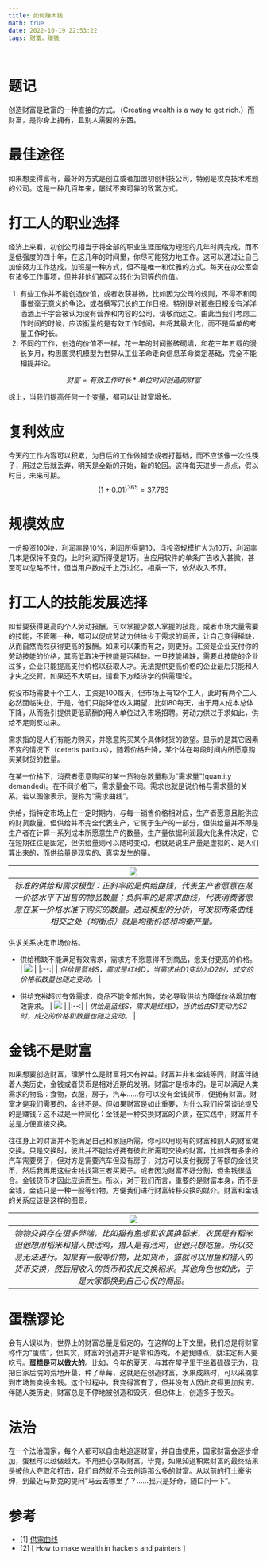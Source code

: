 ```yaml
---
title: 如何赚大钱
math: true
date: 2022-10-19 22:53:22
tags: 财富，赚钱

---
```


# 题记
创造财富是致富的一种直接的方式。（Creating wealth is a way to get rich.）而财富，是你身上拥有，且别人需要的东西。

# 最佳途径
如果想变得富有，最好的方式是创立或者加盟初创科技公司，特别是攻克技术难题的公司。这是一种几百年来，屡试不爽可靠的致富方式。

# 打工人的职业选择
经济上来看，初创公司相当于将全部的职业生涯压缩为短短的几年时间完成，而不是低强度的四十年，在这几年的时间里，你尽可能努力地工作。这可以通过让自己加倍努力工作达成，加班是一种方式，但不是唯一和优雅的方式。每天在办公室会有诸多工作事项，但并非他们都可以转化为同等的价值。
1. 有些工作并不能创造价值，或者收获甚微，比如因为公司的规则，不得不和同事做毫无意义的争论，或者撰写冗长的工作日报。特别是对那些日报没有洋洋洒洒上千字会被认为没有营养和内容的公司，请敬而远之。由此当我们考虑工作时间的时候，应该衡量的是有效工作时间，并将其最大化，而不是简单的考量工作时长。
2. 不同的工作，创造的价值不一样，花一年的时间搬砖砌墙，和花三年五载的漫长岁月，构思图灵机模型为世界从工业革命走向信息革命奠定基础，完全不能相提并论。

$$
财富 = 有效工作时长 * 单位时间创造的财富
$$

综上，当我们提高任何一个变量，都可以让财富增长。

# 复利效应
今天的工作内容可以积累，为日后的工作做铺垫或者打基础，而不应该像一次性筷子，用过之后就丢弃，明天是全新的开始，新的轮回。这样每天进步一点点，假以时日，未来可期。
$$
 (1 + 0.01)^{365} = 37.783
$$

# 规模效应
一份投资100块，利润率是10\%，利润所得是10，当投资规模扩大为10万，利润率几本是保持不变的，此时利润所得便是1万。当应用软件的单条广告收入甚微，甚至可以忽略不计，但当用户数成千上万过亿，相乘一下，依然收入不菲。

# 打工人的技能发展选择
如若要获得更高的个人劳动报酬，可以掌握少数人掌握的技能，或者市场大量需要的技能，不管哪一种，都可以促成劳动力供给少于需求的局面，让自己变得稀缺，从而自然而然获得更高的报酬。如果可以兼而有之，则更好。工资是企业支付你的劳动技能的价格，其高低取决于技能是否稀缺。一旦技能稀缺，需要此技能的企业过多，企业只能提高支付价格以获取人才。无法提供更高价格的企业最后只能和人才失之交臂。如果还不大明白，请看下方经济学的供需理论。

假设市场需要十个工人，工资是100每天，但市场上有12个工人，此时有两个工人必然面临失业，于是，他们只能降低收入期望，比如80每天，由于用人成本总体下降，从而吸引提供更低薪酬的用人单位进入市场招聘。劳动力供过于求如此，供给不足则反过来。

需求指的是人们有能力购买，并愿意购买某个具体财货的欲望。显示的是其它因素不变的情况下（ceteris paribus），随着价格升降，某个体在每段时间内所愿意购买某财货的数量。

在某一价格下，消费者愿意购买的某一货物总数量称为“需求量”(quantity demanded)。在不同价格下，需求量会不同。需求也就是说价格与需求量的关系。若以图像表示，便称为“需求曲线”。

供给，指特定市场上在一定时期内，与每一销售价格相对应，生产者愿意且能供应的财货数量。但供给并不完全代表生产，它属于生产的一部分，但供给量并不即是生产者在计算一系列成本所愿意生产的数量。生产量依据利润最大化条件决定，它在短期往往是固定，但供给量则可以随时变动。也就是说生产量是虚拟的、是人们算出来的，而供给量是现实的、真实发生的量。

| ![](https://p.ipic.vip/bmbd03.jpg) | 
|:--:| 
| *标准的供给和需求模型：正斜率的是供给曲线，代表生产者愿意在某一价格水平下出售的物品数量；负斜率的是需求曲线，代表消费者愿意在某一价格水准下购买的数量。透过模型的分析，可发现两条曲线相交之处（均衡点）就是均衡价格和均衡产量。* |

供求关系决定市场价格。 
* 供给稀缺不能满足有效需求，需求方不愿意得不到商品，愿支付更高的价格。 
| ![](https://p.ipic.vip/jcqd1h.jpg) | 
|:--:| 
| *供给是蓝线S，需求是红线D，当需求由D1变动为D2时，成交的价格和数量也随之变动。* |

* 供给充裕超过有效需求，商品不能全部出售，势必导致供给方降低价格增加有效需求。
| ![](https://p.ipic.vip/qx17ni.jpg) | 
|:--:| 
| *供给是蓝线S，需求是红线D，当供给由S1变动为S2时，成交的价格和数量也随之变动。* |

# 金钱不是财富
如果想要创造财富，理解什么是财富将大有裨益。财富并非和金钱等同，财富伴随着人类历史，金钱或者货币是相对近期的发明。财富才是根本的，是可以满足人类需求的物品：食物，衣服，房子，汽车……你可以没有金钱货币，便拥有财富。财富才是我们需要的，金钱不是。但如果财富是如此重要，为什么我们经常谈论提及的是赚钱？这不过是一种简化：金钱是一种交换财富的介质，在实践中，财富并不总是方便直接交换。

往往身上的财富并不能满足自己和家庭所需，你可以用现有的财富和别人的财富做交换。只是交换时，彼此并不能恰好拥有彼此所需可交换的财富，比如我有多余的汽车需要房子，但对方是需要汽车但没有房子，对方可以支付我房子等额的金钱货币，然后我再用这些金钱找第三者买房子。或者因为财富不好分割，但金钱很适合。金钱货币才因此应运而生。所以，对于我们而言，重要的是财富本身，而不是金钱，金钱只是一种一般等价物，方便我们进行财富转移交换的媒介。财富和金钱的关系应该是这样的图景。

| ![](https://p.ipic.vip/orvvw2.jpg) | 
|:--:| 
| *物物交换存在很多弊端，比如猫有鱼想和农民换稻米，农民是有稻米但他想用稻米和猎人换活鸡，猎人是有活鸡，但他只想吃鱼。所以交易无法进行。如果有一般等价物，比如货币，猫就可以用鱼和猎人的货币交换，然后用收入的货币和农民交换稻米。其他角色也如此，于是大家都换到自己心仪的商品。* |

# 蛋糕谬论
会有人误以为，世界上的财富总量是恒定的，在这样的上下文里，我们总是将财富称作为“蛋糕”，但其实，财富的创造并非是零和游戏，不是我赚点，就注定有人要吃亏。**蛋糕是可以做大的**。比如，今年的夏天，与其在屋子里干坐着碌碌无为，我把自家后院的荒地开垦，种了草莓，这就是在创造财富，水果成熟时，可以采摘拿到市场售卖换金钱。这个过程中，我变得富有了，但并没有人因此变得更加贫穷。伴随人类历史，财富总是不停地被创造和毁灭，但总体上，创造多于毁灭。

# 法治
在一个法治国家，每个人都可以自由地追逐财富，并自由使用，国家财富会逐步增加，蛋糕可以越做越大。不用担心窃取财富。毕竟，如果知道积累财富的最终结果是被他人夺取和打击，我们自然就不会去创造那么多的财富。从以前的打土豪劣绅，到最近马斯克的提问“马云去哪里了？……我只是好奇，随口问一下”。

# 参考
- [1] [ 供需曲线 ](https://zh.m.wikipedia.org/zh-hans/%E9%9C%80%E6%B1%82%E8%88%87%E4%BE%9B%E7%B5%A6)
- [2] [ How to make wealth in hackers and painters ]
